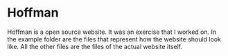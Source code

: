 # Hoffman

Hoffman is a open source website. It was an exercise that I worked on. In the example folder are the files that represent how the website should look like.
All the other files are the files of the actual website itself.
